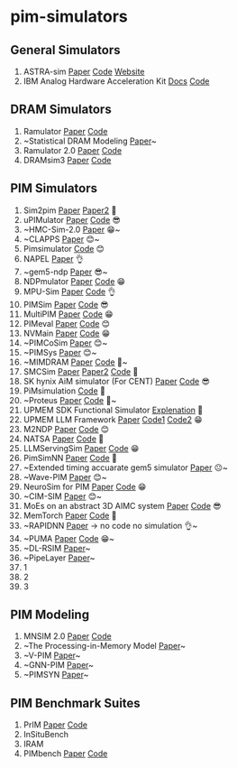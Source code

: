 # pim-simulators
## General Simulators
1. ASTRA-sim [Paper](https://arxiv.org/pdf/2303.14006) [Code](https://github.com/astra-sim/astra-sim) [Website](https://astra-sim.github.io/)
2. IBM Analog Hardware Acceleration Kit [Docs](https://aihwkit.readthedocs.io/en/latest/) [Code](https://github.com/IBM/aihwkit)
## DRAM Simulators
1. Ramulator [Paper](https://people.inf.ethz.ch/omutlu/pub/ramulator_dram_simulator-ieee-cal15.pdf) [Code](https://github.com/CMU-SAFARI/ramulator)
2. ~Statistical DRAM Modeling [Paper](https://dl.acm.org/doi/pdf/10.1145/3357526.3357576)~
3. Ramulator 2.0 [Paper](https://arxiv.org/pdf/2308.11030) [Code](https://github.com/CMU-SAFARI/ramulator2)
4. DRAMsim3 [Paper](https://ieeexplore.ieee.org/document/8999595) [Code](https://github.com/umd-memsys/DRAMsim3)
## PIM Simulators
1. Sim2pim [Paper](https://web.inf.ufpr.br/mazalves/wp-content/uploads/sites/13/2022/06/JSA2022.pdf) [Paper2](https://past.date-conference.com/proceedings-archive/2021/pdf/1725.pdf) 🤯
2. uPIMulator [Paper](https://arxiv.org/pdf/2308.00846) [Code](https://github.com/VIA-Research/uPIMulator)  😎
3. ~HMC-Sim-2.0 [Paper](https://ieeexplore.ieee.org/document/7529923) 😁~
4. ~CLAPPS [Paper](https://web.inf.ufpr.br/mazalves/wp-content/uploads/sites/13/2019/10/samos2017.pdf) 😊~
5. Pimsimulator [Code](https://github.com/SAITPublic/PIMSimulator) 😊
6. NAPEL [Paper](https://people.inf.ethz.ch/omutlu/pub/NAPEL-near-memory-computing-performance-prediction-via-ML_dac19.pdf) 👌
7. ~gem5-ndp [Paper](https://hpcas.inesc-id.pt/~handle/papers/Conf_SBAC-PAD_2022.pdf) 😎~
8. NDPmulator [Paper](https://hpcas.inesc-id.pt/~unify/papers/journal_access24a.pdf) [Code](https://github.com/hpc-ulisboa/NDPmulator) 😁
9. MPU-Sim [Paper](https://jyhuang91.github.io/papers/cal2021-mpusim.pdf) [Code](https://github.com/GD06/mpu-sim_distribution) 👌
10. PIMSim [Paper](https://ieeexplore.ieee.org/document/8567968) [Code](https://github.com/vineodd/PIMSim) 😎
11. MultiPIM [Paper](https://www.sihangliu.com/docs/MultiPIM_CAL.pdf) [Code](https://github.com/Systems-ShiftLab/MultiPIM) 😁
12. PIMeval [Paper](https://www.cs.virginia.edu/venkat/papers/iiswc2024.pdf) [Code](https://github.com/UVA-LavaLab/PIMeval-PIMbench) 😊
13. NVMain [Paper](https://ieeexplore.ieee.org/document/6296505) [Code](https://github.com/SEAL-UCSB/NVmain) 😁
14. ~PIMCoSim [Paper](https://www.mdpi.com/2079-9292/13/23/4795) 😊~
15. ~PIMSys [Paper](https://dl.acm.org/doi/full/10.1145/3695794.3695797) 😊~
16. ~MIMDRAM [Paper](https://arxiv.org/pdf/2402.19080) [Code](https://github.com/CMU-SAFARI/MIMDRAM) 🗿~
17. SMCSim [Paper](https://kluedo.ub.rptu.de/frontdoor/deliver/index/docId/4324/file/_FINAL_W07.11.4.pdf) [Paper2](https://cs.brown.edu/people/acrotty/pubs/3490148.3538591.pdf) [Code](https://github.com/salilkapur/SMCSim) 🤯
18. SK hynix AiM simulator (For CENT) [Paper](https://arxiv.org/pdf/2502.07578) [Code](https://github.com/arkhadem/aim_simulator) 😎
19. PiMsimulation [Code](https://github.com/RohSiHyun/PiMsimulation) 🙂
20. ~Proteus [Paper](https://hpcrl.github.io/ICS2025-webpage/program/Proceedings_ICS25/ics25-60.pdf) [Code](https://github.com/CMU-SAFARI/Proteus) 🙂~
21. UPMEM SDK Functional Simulator [Explenation](https://events.safari.ethz.ch/heart24-memorycentric-tutorial/lib/exe/fetch.php?media=heart_2024_pim_tutorial_handout.pdf) 🗿
22. UPMEM LLM Framework [Paper](https://arxiv.org/pdf/2411.17309v1) [Code1](https://github.com/upmem/dpu_demo) [Code2](https://github.com/upmem/upmem_llm_framework) 😁
23. M2NDP [Paper](https://arxiv.org/pdf/2404.19381) [Code](https://github.com/PSAL-POSTECH/M2NDP-public) 😊
24. NATSA [Paper](https://people.inf.ethz.ch/omutlu/pub/NATSA_time-series-analysis-near-data_iccd20.pdf) [Code](https://github.com/CMU-SAFARI/NATSA) 🙂
25. LLMServingSim [Paper](https://arxiv.org/pdf/2408.05499) [Code](https://github.com/casys-kaist/llmservingsim) 😁
26. PimSimNN [Paper](https://arxiv.org/pdf/2402.18089) [Code](https://github.com/wangxy-2000/pimsim-nn) 🙂
27. ~Extended timing accuarate gem5 simulator [Paper](https://www.degruyterbrill.com/document/doi/10.1515/itit-2023-0019/html?lang=en&srsltid=AfmBOopBGwUJn_B7c7ANt0-tN1S1PyQtYmGmItDFg4UOir31sg_S6EUo) 😐~
28. ~Wave-PIM [Paper](https://lca.ece.utexas.edu/pubs/ICPP_21_Wave_PIM.pdf) 😊~
29. NeuroSim for PIM [Paper](https://www.frontiersin.org/journals/artificial-intelligence/articles/10.3389/frai.2021.659060/full) [Code](https://github.com/neurosim/DNN_NeuroSim_V2.1) 😁
30. ~CIM-SIM [Paper](https://dl.acm.org/doi/10.1145/3323439.3323989) 😊~
31. MoEs on an abstract 3D AIMC system [Paper](https://www.nature.com/articles/s43588-024-00753-x) [Code](https://github.com/IBM/3D-CiM-LLM-Inference-Simulator) 😎
32. MemTorch [Paper](https://www.sciencedirect.com/science/article/abs/pii/S0925231222002053) [Code](https://github.com/coreylammie/MemTorch) 🙂
33. ~RAPIDNN [Paper](https://arxiv.org/pdf/1806.05794) -> no code no simulation 👌~
34. ‍~PUMA [Paper](https://arxiv.org/pdf/1901.10351) [Code](https://github.com/Aayush-Ankit/puma-simulator) 😁~
35. ~DL-RSIM [Paper](https://ieeexplore.ieee.org/document/8587661)~
36. ~PipeLayer [Paper](https://ieeexplore.ieee.org/abstract/document/7920854)~
37. 1
38. 2
39. 3
## PIM Modeling
1. MNSIM 2.0 [Paper](https://ieeexplore.ieee.org/document/10058114) [Code](https://github.com/thu-nics/MNSIM-2.0)
2. ~The Processing-in-Memory Model [Paper](https://www.cs.ucr.edu/~ygu/papers/SPAA21/PIM.pdf)~
3. ~V-PIM [Paper](https://ceca.pku.edu.cn/docs/20181223162256557204.pdf)~
4. ~GNN-PIM [Paper](https://ceca.pku.edu.cn/docs/20200915165942122459.pdf)~
5. ~PIMSYN [Paper](https://arxiv.org/pdf/2402.18114)~
## PIM Benchmark Suites 
1. PrIM [Paper](https://arxiv.org/pdf/2504.08810) [Code](https://github.com/amair-lab/PriM)
2. InSituBench 
3. IRAM
4. PIMbench [Paper](https://www.cs.virginia.edu/venkat/papers/iiswc2024.pdf) [Code](https://github.com/UVA-LavaLab/PIMeval-PIMbench)
